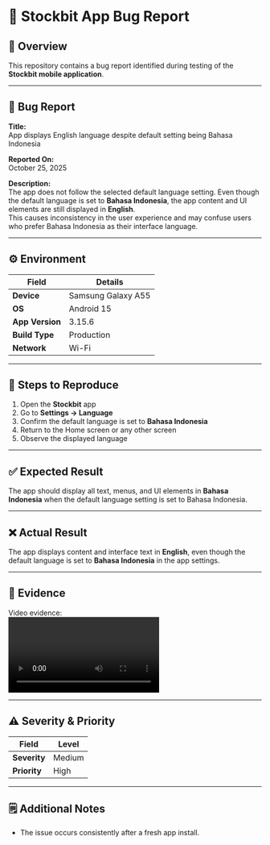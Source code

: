 # 🐞 Stockbit App Bug Report

## 📌 Overview
This repository contains a bug report identified during testing of the **Stockbit mobile application**.  

---

## 🧾 Bug Report

**Title:**  
App displays English language despite default setting being Bahasa Indonesia  

**Reported On:**  
October 25, 2025

**Description:**  
The app does not follow the selected default language setting. Even though the default language is set to **Bahasa Indonesia**, the app content and UI elements are still displayed in **English**.  
This causes inconsistency in the user experience and may confuse users who prefer Bahasa Indonesia as their interface language.

---

## ⚙️ Environment
| Field | Details |
|-------|----------|
| **Device** | Samsung Galaxy A55 |
| **OS** | Android 15 |
| **App Version** | 3.15.6 |
| **Build Type** | Production |
| **Network** | Wi-Fi |

---

## 🧭 Steps to Reproduce
1. Open the **Stockbit** app  
2. Go to **Settings → Language**  
3. Confirm the default language is set to **Bahasa Indonesia**  
4. Return to the Home screen or any other screen  
5. Observe the displayed language  

---

## ✅ Expected Result
The app should display all text, menus, and UI elements in **Bahasa Indonesia** when the default language setting is set to Bahasa Indonesia.

---

## ❌ Actual Result
The app displays content and interface text in **English**, even though the default language is set to **Bahasa Indonesia** in the app settings.

---

## 📸 Evidence
Video evidence:  
<video controls src="https://github.com/QuertyCube/Bug-Report-Stockbit-Example-Case/blob/main/resources/Stockbit%20app%20displays%20English%20language%20despite%20default%20setting%20being%20Bahasa%20Indonesia.mp4" title="Evidence Record"></video>

---

## ⚠️ Severity & Priority
| Field | Level |
|--------|--------|
| **Severity** | Medium |
| **Priority** | High |

---

## 🗒️ Additional Notes
- The issue occurs consistently after a fresh app install.  

